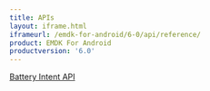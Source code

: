 ```yaml
---
title: APIs
layout: iframe.html
iframeurl: /emdk-for-android/6-0/api/reference/
product: EMDK For Android
productversion: '6.0'
---
```

[Battery Intent API](../guide/reference/refbatteryintent)











